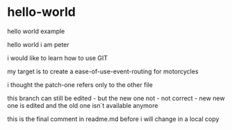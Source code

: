 # hello-world

hello world example

hello world i am peter

i would like to learn how to use GIT

my target is to create a ease-of-use-event-routing for motorcycles

i thought the patch-one refers only to the other file

this branch can still be edited - but the new one not - not correct - new new one is edited and the old one isn´t available anymore

this is the final comment in readme.md before i will change in a local copy
